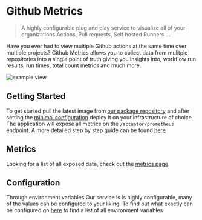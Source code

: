 # Github Metrics

> A highly configurable plug and play service to visualize all of your organizations
Actions, Pull requests, Self hosted Runners ...

Have you ever had to view multiple Github actions at the same time over multiple
projects? Github Metrics allows you to collect data from mulitple repositories 
into a single point of truth giving you insights into, workflow run results, 
run times, total count metrics and much more.

![example view](https://github-insights.github.io/images/workflow_runs_image_1.png)

## Getting Started

To get started pull the latest image from [our package repository](https://github.com/github-insights/github-metrics/pkgs/container/github-metrics)
and after setting the [minimal configuration](https://github-insights.github.io/configuration/minimal-config/) deploy it on your infrastructure
of choice. The application will expose all metrics on the `/actuator/prometheus`
endpoint. A more detailed step by step guide can be found [here](https://github-insights.github.io/getting-started/)

## Metrics

Looking for a list of all exposed data, check out the [metrics page](https://github-insights.github.io/metrics/).

## Configuration

Through environment variables Our service is is highly configurable, many of the values can be configured to your
liking. To find out what exactly can be configured go [here](https://github-insights.github.io/configuration/configuration/) to find a list of
all environment variables.